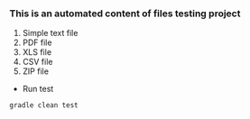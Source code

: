 ### This is an automated content of files testing project

1. Simple text file
2. PDF file
3. XLS file
4. CSV file
5. ZIP file

* Run test
```
gradle clean test
```